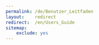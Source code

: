 ```yaml
---
permalink: /de/Benutzer_Leitfaden
layout:    redirect
redirect:  /en/Users_Guide
sitemap:
    exclude: yes
---
```

